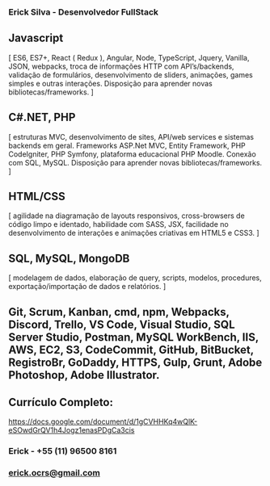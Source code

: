 ### Erick Silva - Desenvolvedor FullStack

## Javascript
[ ES6, ES7+, React ( Redux ), Angular, Node, TypeScript, Jquery, Vanilla, JSON, webpacks, troca de informações HTTP com API’s/backends, validação de formulários, desenvolvimento de sliders, animações, games simples e outras interações. Disposição para aprender novas bibliotecas/frameworks. ] 

## C#.NET, PHP
[ estruturas MVC, desenvolvimento de sites, API/web services e sistemas backends em geral. Frameworks ASP.Net MVC, Entity Framework, PHP CodeIgniter, PHP Symfony, plataforma educacional PHP Moodle. Conexão com SQL, MySQL. Disposição para aprender novas bibliotecas/frameworks. ] 

## HTML/CSS
[ agilidade na diagramação de layouts responsivos, cross-browsers de código limpo e identado, habilidade com SASS, JSX, facilidade no desenvolvimento de interações e animações criativas em HTML5 e CSS3. ] 

## SQL, MySQL, MongoDB
[ modelagem de dados, elaboração de query, scripts, modelos, procedures, exportação/importação de dados e relatórios. ] 

## Git, Scrum, Kanban, cmd, npm, Webpacks, Discord, Trello, VS Code, Visual Studio, SQL Server Studio, Postman, MySQL WorkBench, IIS, AWS, EC2, S3, CodeCommit, GitHub, BitBucket, RegistroBr, GoDaddy, HTTPS, Gulp, Grunt, Adobe Photoshop, Adobe Illustrator.

## Currículo Completo:
https://docs.google.com/document/d/1gCVHHKq4wQlK-eSOwdGrQV1h4Jogz1enasPDgCa3cis

### Erick - +55 (11) 96500 8161
### erick.ocrs@gmail.com

